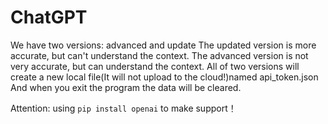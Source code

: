 # ChatGPT
We have two versions:
advanced and update
The updated version is more accurate, but can't understand the context. 
The advanced version is not very accurate, but can understand the context.
All of two versions will create a new local file(It will not upload to the cloud!)named api_token.json
And when you exit the program the data will be cleared.

Attention: using ```pip install openai``` to make support！
